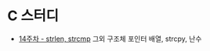 # C 스터디
- [14주차 - strlen, strcmp](https://github.com/pqj163/IN_C_study#14%EC%A3%BC%EC%B0%A8)
그외 구조체 포인터 배열, strcpy, 난수

